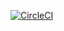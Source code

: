 [![CircleCI](https://circleci.com/gh/BeardyC/Operationalize-a-Machine-Learning-Microservice-API.svg?style=svg)](https://circleci.com/gh/BeardyC/Operationalize-a-Machine-Learning-Microservice-API)
